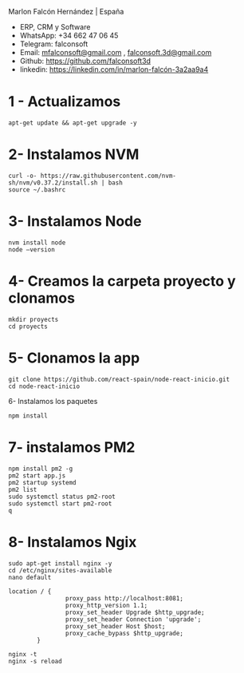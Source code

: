 Marlon Falcón Hernández | España
- ERP, CRM y Software
- WhatsApp: +34 662 47 06 45
- Telegram: falconsoft
- Email: mfalconsoft@gmail.com , falconsoft.3d@gmail.com
- Github: https://github.com/falconsoft3d
- linkedin: https://linkedin.com/in/marlon-falcón-3a2aa9a4


# 1 - Actualizamos
```
apt-get update && apt-get upgrade -y
```

# 2- Instalamos  NVM
```
curl -o- https://raw.githubusercontent.com/nvm-sh/nvm/v0.37.2/install.sh | bash
source ~/.bashrc
```

# 3- Instalamos Node
```
nvm install node
node —version
```

# 4- Creamos la carpeta proyecto y clonamos
```
mkdir proyects
cd proyects
```

# 5- Clonamos la app
```
git clone https://github.com/react-spain/node-react-inicio.git
cd node-react-inicio
```

6- Instalamos los paquetes
```
npm install
```

# 7- instalamos PM2 
```
npm install pm2 -g
pm2 start app.js
pm2 startup systemd
pm2 list
sudo systemctl status pm2-root
sudo systemctl start pm2-root
q
```
# 8- Instalamos Ngix
```
sudo apt-get install nginx -y
cd /etc/nginx/sites-available
nano default
```

```
location / {
                proxy_pass http://localhost:8081;
                proxy_http_version 1.1;
                proxy_set_header Upgrade $http_upgrade;
                proxy_set_header Connection 'upgrade';
                proxy_set_header Host $host;
                proxy_cache_bypass $http_upgrade;
        }
```
```
nginx -t
nginx -s reload
```

